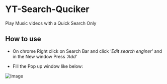 # YT-Search-Quciker


Play Music videos with a Quick Search Only


## How to use


- On chrome Right click on Search Bar and click *'Edit search enginer'* and in the New window Press *'Add'*


- Fill the Pop up window like below:


![Image](http://i.imgur.com/TWOggNx.png  "Instruction")


